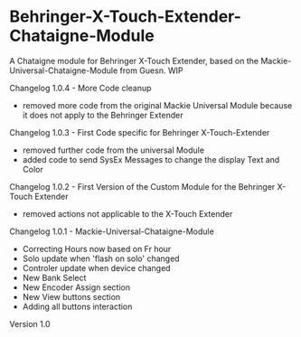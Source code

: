 # Behringer-X-Touch-Extender-Chataigne-Module
A Chataigne module for Behringer X-Touch Extender, based on the Mackie-Universal-Chataigne-Module from Guesn.
WIP

Changelog 1.0.4 - More Code cleanup

- removed more code from the original Mackie Universal Module because it does not apply to the Behringer Extender

Changelog 1.0.3 - First Code specific for Behringer X-Touch-Extender

- removed further code from the universal Module
- added code to send SysEx Messages to change the display Text and Color

Changelog 1.0.2 - First Version of the Custom Module for the Behringer X-Touch Extender

- removed actions not applicable to the X-Touch Extender

Changelog 1.0.1 - Mackie-Universal-Chataigne-Module

- Correcting Hours now based on Fr hour
- Solo update when 'flash on solo' changed
- Controler update when device changed
- New Bank Select
- New Encoder Assign section
- New View buttons section
- Adding all buttons interaction

Version 1.0